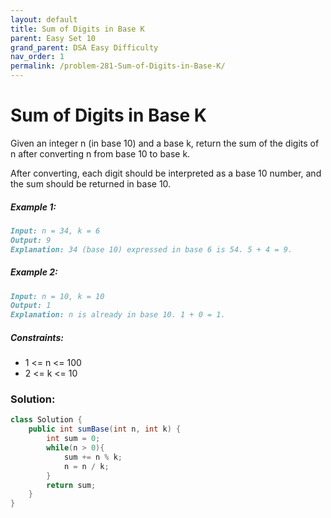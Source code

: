 ```yaml
---
layout: default
title: Sum of Digits in Base K
parent: Easy Set 10
grand_parent: DSA Easy Difficulty
nav_order: 1
permalink: /problem-281-Sum-of-Digits-in-Base-K/
---
```

# Sum of Digits in Base K
Given an integer n (in base 10) and a base k, return the sum of the digits of n after converting n from base 10 to base k.

After converting, each digit should be interpreted as a base 10 number, and the sum should be returned in base 10.

##### Example 1:
```markdown
Input: n = 34, k = 6
Output: 9
Explanation: 34 (base 10) expressed in base 6 is 54. 5 + 4 = 9.
```
##### Example 2:
```markdown
Input: n = 10, k = 10
Output: 1
Explanation: n is already in base 10. 1 + 0 = 1.
```
##### Constraints:
* 1 <= n <= 100
* 2 <= k <= 10

### Solution:
```java
class Solution {
    public int sumBase(int n, int k) {
        int sum = 0;
        while(n > 0){
            sum += n % k;
            n = n / k;
        }
        return sum;
    }
}
```